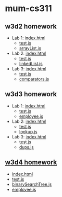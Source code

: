 # mum-cs311

## w3d2 homework
 - Lab 1: [index.html](https://sophiablitz.github.io/mum-cs311/w3d2/Lab1-code/ArrayList/index.html)
    - [test.js](https://sophiablitz.github.io/mum-cs311/w3d2/Lab1-code/ArrayList/test.js)
    - [arrayList.js](https://sophiablitz.github.io/mum-cs311/w3d2/Lab1-code/ArrayList/arrayList.js)
 - Lab 2: [index.html](https://sophiablitz.github.io/mum-cs311/w3d2/Lab2-code/LinkedList/index.html)
    - [test.js](https://sophiablitz.github.io/mum-cs311/w3d2/Lab2-code/LinkedList/test.js)
    - [linkedList.js](https://sophiablitz.github.io/mum-cs311/w3d2/Lab2-code/LinkedList/linkedList.js)
 - Lab 3: [index.html](https://sophiablitz.github.io/mum-cs311/w3d2/Lab3-code/index.html)
    - [test.js](https://sophiablitz.github.io/mum-cs311/w3d2/Lab3-code/test.js)
    - [comparators.js](https://sophiablitz.github.io/mum-cs311/w3d2/Lab3-code/comparators.js)

## w3d3 homework
 - Lab 1: [index.html](https://sophiablitz.github.io/mum-cs311/w3d3/Lab1-code/index.html)
    - [test.js](https://sophiablitz.github.io/mum-cs311/w3d3/Lab1-code/test.js)
    - [employee.js](https://sophiablitz.github.io/mum-cs311/w3d3/Lab1-code/employee.js)
 - Lab 2: [index.html](https://sophiablitz.github.io/mum-cs311/w3d3/Lab2-code/index.html)
    - [test.js](https://sophiablitz.github.io/mum-cs311/w3d3/Lab2-code/test.js)
    - [lookup.js](https://sophiablitz.github.io/mum-cs311/w3d3/Lab2-code/lookup.js)
 - Lab 3: [index.html](https://sophiablitz.github.io/mum-cs311/w3d3/Lab3-code/index.html)
    - [test.js](https://sophiablitz.github.io/mum-cs311/w3d3/Lab3-code/test.js)
    - [dups.js](https://sophiablitz.github.io/mum-cs311/w3d3/Lab3-code/dups.js)

## [w3d4 homework](https://sophiablitz.github.io/mum-cs311/w3d4)
 - [index.html](https://sophiablitz.github.io/mum-cs311/w3d4/index.html)
 - [test.js](https://sophiablitz.github.io/mum-cs311/w3d4/test.js)
 - [binarySearchTree.js](https://sophiablitz.github.io/mum-cs311/w3d4/binarySearchTree.js)
 - [employee.js](https://sophiablitz.github.io/mum-cs311/w3d4/employee.js)
